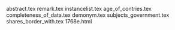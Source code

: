 abstract.tex
remark.tex
instancelist.tex
age_of_contries.tex
completeness_of_data.tex
demonym.tex
subjects_government.tex
shares_border_with.tex
1768e.html
